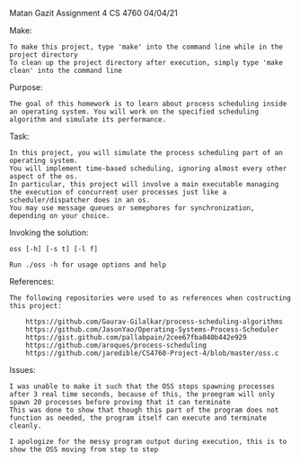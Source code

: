 Matan Gazit
Assignment 4
CS 4760
04/04/21

Make:

	To make this project, type 'make' into the command line while in the project directory
	To clean up the project directory after execution, simply type 'make clean' into the command line

Purpose:

	The goal of this homework is to learn about process scheduling inside an operating system. You will work on the specified scheduling algorithm and simulate its performance.

Task:

	In this project, you will simulate the process scheduling part of an operating system.
	You will implement time-based scheduling, ignoring almost every other aspect of the os.
	In particular, this project will involve a main executable managing the execution of concurrent user processes just like a scheduler/dispatcher does in an os. 
	You may use message queues or semephores for synchronization, depending on your choice.

Invoking the solution:

	oss [-h] [-s t] [-l f]

	Run ./oss -h for usage options and help

References:

	The following repositories were used to as references when costructing this project:

		https://github.com/Gaurav-Gilalkar/process-scheduling-algorithms
		https://github.com/JasonYao/Operating-Systems-Process-Scheduler
		https://gist.github.com/pallabpain/2cee67fba040b442e929
		https://github.com/aroques/process-scheduling
		https://github.com/jaredible/CS4760-Project-4/blob/master/oss.c

Issues:

	I was unable to make it such that the OSS stops spawning processes after 3 real time seconds, because of this, the proegram will only spawn 20 processes before proving that it can terminate
	This was done to show that though this part of the program does not function as needed, the program itself can execute and terminate cleanly.

	I apologize for the messy program output during execution, this is to show the OSS moving from step to step
